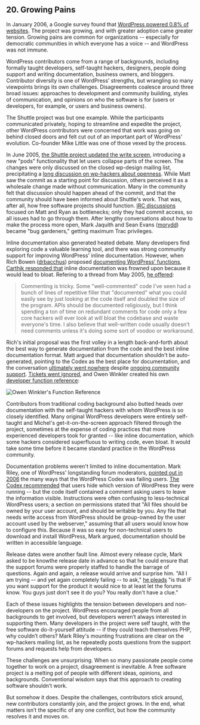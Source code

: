
## 20. Growing Pains

In January 2006, a Google survey found that [WordPress powered 0.8% of websites](http://ma.tt/2006/01/markup-survey/). The project was growing, and with greater adoption came greater tension. Growing pains are common for organizations -- especially for democratic communities in which everyone has a voice -- and WordPress was not immune.

WordPress contributors come from a range of backgrounds, including formally taught developers, self-taught hackers, designers, people doing support and writing documentation, business owners, and bloggers. Contributor diversity is one of WordPress’ strengths, but wrangling so many viewpoints brings its own challenges. Disagreements coalesce around three broad issues: approaches to development and community building, styles of communication, and opinions on who the software is for (users or developers, for example, or users and business owners). 

The Shuttle project was but one example. While the participants communicated privately, hoping to streamline and expedite the project, other WordPress contributors were concerned that work was going on behind closed doors and felt cut out of an important part of WordPress' evolution. Co-founder Mike Little was one of those vexed by the process.

In June 2005, [the Shuttle project updated the write screen](https://core.trac.wordpress.org/changeset/2639), introducing a new "pods" functionality that let users collapse parts of the screen. The changes were only discussed on the closed wp-design mailing list, precipitating a [long discussion on wp-hackers about openness](http://lists.wordpress.org/pipermail/wp-hackers/2005-June/001403.html). While Matt saw the commit as a starting point for discussion, others perceived it as a wholesale change made without communication. Many in the community felt that discussion should happen ahead of the commit, and that the community should have been informed about Shuttle's work. That was, after all, how free software projects should function.  [IRC discussions](http://codex.wordpress.org/IRC_Meetups/2005/June/June29RawLog) focused on Matt and Ryan as bottlenecks; only they had commit access, so all issues had to go through them. After lengthy conversations about how to make the process more open, Mark Jaquith and Sean Evans ([morydd](https://profiles.wordpress.org/morydd)) became "bug gardeners," getting maximum Trac privileges. 

Inline documentation also generated heated debate. Many developers find exploring code a valuable learning tool, and there was strong community support for improving WordPress' inline documentation. However, when Rich Bowen ([drbacchus](https://profiles.wordpress.org/drbacchus)) proposed [documenting WordPress' functions](http://lists.wordpress.org/pipermail/wp-hackers/2006-February/004921.html), [Carthik responded that](http://lists.wordpress.org/pipermail/wp-hackers/2006-February/004926.html) inline documentation was frowned upon because it would lead to bloat. Refering to a thread from May 2005, [he offered](http://lists.wordpress.org/pipermail/wp-hackers/2005-May/001114.html):

> Commenting is tricky. Some "well-commented" code I've seen had a bunch  of lines of repetitive filler that "documented" what you could easily see by just looking at the code itself and doubled the size of the program. APIs should be documented religiously, but I think spending a ton of time on redundant comments for code only a few core hackers will ever look at will bloat the codebase and waste everyone's time. I also  believe that well-written code usually doesn't need comments unless it's doing some sort of voodoo or workaround.

Rich's initial proposal was the first volley in a length back-and-forth about the best way to generate documentation from the code and the best inline documentation format. Matt argued that documentation shouldn't be auto-generated, pointing to the Codex as the best place for documentation, and the conversation [ultimately went nowhere](http://lists.wordpress.org/pipermail/wp-hackers/2006-February/005088.html) despite [ongoing community support](http://lists.wordpress.org/pipermail/wp-hackers/2006-March/005481.html). [Tickets went ignored](http://core.trac.wordpress.org/ticket/2473), and Owen Winkler created his own [developer function reference](http://lists.wordpress.org/pipermail/wp-hackers/2006-April/005534.html):

<img alt="Owen Winkler's Function Reference" src="../../Resources/images/20/winkler_fn_ref.jpg" /> 

Contributors from traditional coding background also butted heads over documentation with the self-taught hackers with whom WordPress is so closely identified. Many original WordPress developers were entirely self-taught and Michel's get-it-on-the-screen approach filtered through the project, sometimes at the expense of coding practices that more experienced developers took for granted -- like inline documentation, which some hackers considered superfluous to writing code, even bloat. It would take some time before it became standard practice in the WordPress community.

Documentation problems weren't limited to inline documentation. Mark Riley, one of WordPress' longstanding forum moderators, [pointed out in 2006](http://lists.wordpress.org/pipermail/wp-forums/2006-March/001530.html) the many ways that the WordPress Codex was failing users. [The Codex recommended](http://codex.wordpress.org/index.php?title=Hardening_WordPress&oldid=16988) that users hide which version of WordPress they were running -- but the code itself contained a comment asking users to leave the information visible. Instructions were often confusing to less-technical WordPress users; a section on permissions  stated that "All files should be owned by your user account, and should be writable by you. Any file that needs write access from WordPress should be group-owned by the user account used by the webserver," assuming that all users would know how to configure this. Because it was so easy for non-technical users to download and install WordPress, Mark argued, documentation should be written in accessible language.

Release dates were another fault line. Almost every release cycle, Mark asked to be knowthe release date in advance so that he could ensure that the support forums were properly staffed to handle the barrage of questions. Again and again, a release would arrive and surprise him. "All I am trying -- and yet again completely failing -- to ask," [he pleads](http://lists.wordpress.org/pipermail/wp-hackers/2006-March/005310.html) "is that IF you want support for the product it would nice to at least let the forums know. You guys just don't see it do you? You really don't have a clue." 

Each of these issues highlights the tension between developers and non-developers on the project. WordPress encouraged people from all backgrounds to get involved, but developers weren’t always interested in supporting them. Many developers in the project were self taught, with the free software do-it-yourself attitude -- if they could teach themselves PHP, why couldn’t others? Mark Riley's mounting frustrations are clear on the wp-hackers mailing list, as he repeatedly posts questions from the support forums and requests help from developers.

These challenges are unsurprising. When so many passionate people come together to work on a project, disagreement is inevitable. A free software project is a melting pot of people with different ideas, opinions, and backgrounds. Conventional wisdom says that this approach to creating software shouldn’t work.

But somehow it does. Despite the challenges, contributors stick around, new contributors constantly join, and the project grows. In the end, what matters isn’t the specific of any one conflict, but how the community resolves it and moves on.
